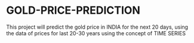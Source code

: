 # GOLD-PRICE-PREDICTION
This project will predict the gold price in INDIA for the next 20 days, using the data of prices for last 20-30 years using the concept of TIME SERIES
